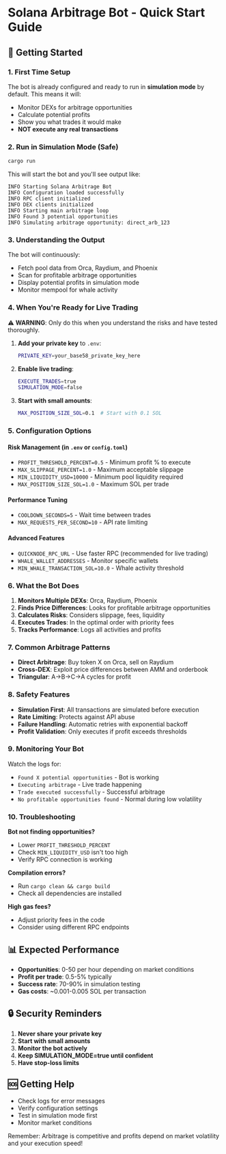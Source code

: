 # Solana Arbitrage Bot - Quick Start Guide

## 🚀 Getting Started

### 1. First Time Setup

The bot is already configured and ready to run in **simulation mode** by default. This means it will:
- Monitor DEXs for arbitrage opportunities
- Calculate potential profits
- Show you what trades it would make
- **NOT execute any real transactions**

### 2. Run in Simulation Mode (Safe)

```bash
cargo run
```

This will start the bot and you'll see output like:
```
INFO Starting Solana Arbitrage Bot
INFO Configuration loaded successfully
INFO RPC client initialized
INFO DEX clients initialized
INFO Starting main arbitrage loop
INFO Found 3 potential opportunities
INFO Simulating arbitrage opportunity: direct_arb_123
```

### 3. Understanding the Output

The bot will continuously:
- Fetch pool data from Orca, Raydium, and Phoenix
- Scan for profitable arbitrage opportunities
- Display potential profits in simulation mode
- Monitor mempool for whale activity

### 4. When You're Ready for Live Trading

⚠️ **WARNING**: Only do this when you understand the risks and have tested thoroughly.

1. **Add your private key** to `.env`:
   ```bash
   PRIVATE_KEY=your_base58_private_key_here
   ```

2. **Enable live trading**:
   ```bash
   EXECUTE_TRADES=true
   SIMULATION_MODE=false
   ```

3. **Start with small amounts**:
   ```bash
   MAX_POSITION_SIZE_SOL=0.1  # Start with 0.1 SOL
   ```

### 5. Configuration Options

#### Risk Management (in `.env` or `config.toml`)
- `PROFIT_THRESHOLD_PERCENT=0.5` - Minimum profit % to execute
- `MAX_SLIPPAGE_PERCENT=1.0` - Maximum acceptable slippage
- `MIN_LIQUIDITY_USD=10000` - Minimum pool liquidity required
- `MAX_POSITION_SIZE_SOL=1.0` - Maximum SOL per trade

#### Performance Tuning
- `COOLDOWN_SECONDS=5` - Wait time between trades
- `MAX_REQUESTS_PER_SECOND=10` - API rate limiting

#### Advanced Features
- `QUICKNODE_RPC_URL` - Use faster RPC (recommended for live trading)
- `WHALE_WALLET_ADDRESSES` - Monitor specific wallets
- `MIN_WHALE_TRANSACTION_SOL=10.0` - Whale activity threshold

### 6. What the Bot Does

1. **Monitors Multiple DEXs**: Orca, Raydium, Phoenix
2. **Finds Price Differences**: Looks for profitable arbitrage opportunities
3. **Calculates Risks**: Considers slippage, fees, liquidity
4. **Executes Trades**: In the optimal order with priority fees
5. **Tracks Performance**: Logs all activities and profits

### 7. Common Arbitrage Patterns

- **Direct Arbitrage**: Buy token X on Orca, sell on Raydium
- **Cross-DEX**: Exploit price differences between AMM and orderbook
- **Triangular**: A→B→C→A cycles for profit

### 8. Safety Features

- **Simulation First**: All transactions are simulated before execution
- **Rate Limiting**: Protects against API abuse
- **Failure Handling**: Automatic retries with exponential backoff
- **Profit Validation**: Only executes if profit exceeds thresholds

### 9. Monitoring Your Bot

Watch the logs for:
- `Found X potential opportunities` - Bot is working
- `Executing arbitrage` - Live trade happening
- `Trade executed successfully` - Successful arbitrage
- `No profitable opportunities found` - Normal during low volatility

### 10. Troubleshooting

**Bot not finding opportunities?**
- Lower `PROFIT_THRESHOLD_PERCENT`
- Check `MIN_LIQUIDITY_USD` isn't too high
- Verify RPC connection is working

**Compilation errors?**
- Run `cargo clean && cargo build`
- Check all dependencies are installed

**High gas fees?**
- Adjust priority fees in the code
- Consider using different RPC endpoints

## 📊 Expected Performance

- **Opportunities**: 0-50 per hour depending on market conditions
- **Profit per trade**: 0.5-5% typically
- **Success rate**: 70-90% in simulation testing
- **Gas costs**: ~0.001-0.005 SOL per transaction

## 🔒 Security Reminders

1. **Never share your private key**
2. **Start with small amounts**
3. **Monitor the bot actively**
4. **Keep SIMULATION_MODE=true until confident**
5. **Have stop-loss limits**

## 🆘 Getting Help

- Check logs for error messages
- Verify configuration settings
- Test in simulation mode first
- Monitor market conditions

Remember: Arbitrage is competitive and profits depend on market volatility and your execution speed!
